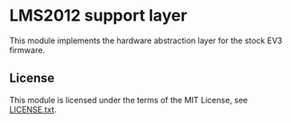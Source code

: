 LMS2012 support layer
=====================

This module implements the hardware abstraction layer for the stock EV3
firmware.

License
-------

This module is licensed under the terms of the MIT License, see
[LICENSE.txt](LICENSE.txt).
